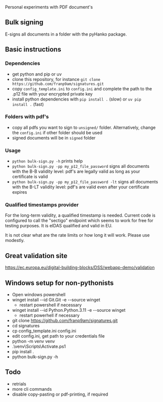 Personal experiments with PDF document's

## Bulk signing

E-signs all documents in a folder with the pyHanko package.

## Basic instructions

### Dependencies
* get python and pip or uv
* clone this repository, for instance `git clone https://github.com/franp9am/signatures.git`
* copy `config_template.ini` to `config.ini` and complete the path to the .p12 file with your encrypted private key
* install python dependencies with `pip install .` (slow) or `uv pip install .` (fast)
  
### Folders with pdf's

* copy all pdfs you want to sign to `unsigned/` folder. Alternatively, change the `config.ini` if other folder should be used
* signed documents will be in `signed` folder


### Usage

* `python bulk-sign.py -h` prints help
* `python bulk-sign.py -pp my_p12_file_password` signs all documents with the B-B validity level: pdf's are legally valid as long as your certificate is valid
* `python bulk-sign.py -pp my_p12_file_password -lt` signs all documents with the B-LT validity level: pdf's are valid even after your certificate expires

### Qualified timestamps provider

For the long-term validity, a qualified timestamp is needed. Current code is configured to call the "sectigo" endpoint which seems to work for free for testing purposes.
It is eIDAS qualified and valid in EU.

It is not clear what are the rate limits or how long it will work. Please use modestly.


## Great validation site

https://ec.europa.eu/digital-building-blocks/DSS/webapp-demo/validation


## Windows setup for non-pythonists

* Open windows powershell
* winget install --id Git.Git -e --source winget
  * restart powershell if necessary
* winget install --id Python.Python.3.11 -e --source winget
  * restart powerhell if necessary
* git clone https://github.com/franp9am/signatures.git
* cd signatures
* cp config_template.ini config.ini
* edit config.ini, get path to your credentials file
* python -m venv venv
* .\venv\Scripts\Activate.ps1
* pip install .
* python bulk-sign.py -h


## Todo

* retrials
* more cli commands
* disable copy-pasting or pdf-printing, if required

